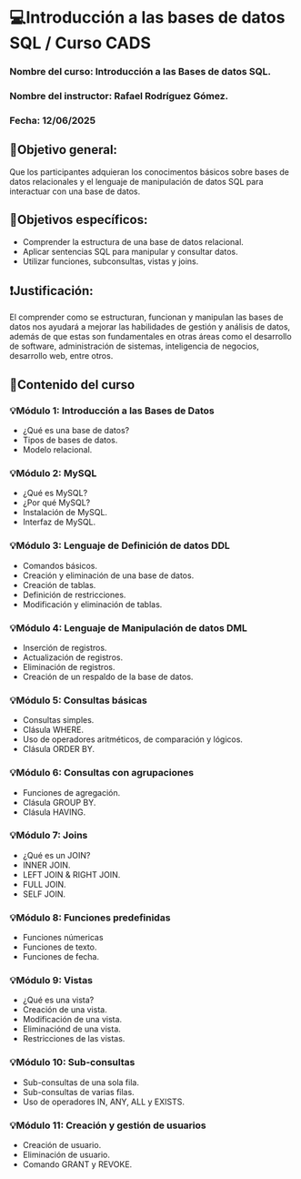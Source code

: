 # 💻Introducción a las bases de datos SQL / Curso CADS
### Nombre del curso: Introducción a las Bases de datos SQL.
### Nombre del instructor: Rafael Rodríguez Gómez.
### Fecha: 12/06/2025

## 📍Objetivo general:
Que los participantes adquieran los conocimentos básicos sobre bases de datos relacionales y el lenguaje de manipulación de datos SQL para interactuar con una base de datos.

## 📌Objetivos específicos:
- Comprender la estructura de una base de datos relacional.
- Aplicar sentencias SQL para manipular y consultar datos.
- Utilizar funciones, subconsultas, vistas y joins.

## ❗Justificación:
El comprender como se estructuran, funcionan y manipulan las bases de datos nos ayudará a mejorar las habilidades de gestión y análisis de datos, además de que estas son fundamentales en otras áreas como el desarrollo de software, administración de sistemas, inteligencia de negocios, desarrollo web, entre otros. 

## 📃Contenido del curso
### 💡Módulo 1: Introducción a las Bases de Datos
- ¿Qué es una base de datos?
- Tipos de bases de datos.
- Modelo relacional.

### 💡Módulo 2: MySQL
- ¿Qué es MySQL?
- ¿Por qué MySQL?
- Instalación de MySQL.
- Interfaz de MySQL.

### 💡Módulo 3: Lenguaje de Definición de datos DDL
- Comandos básicos.
- Creación y eliminación de una base de datos.
- Creación de tablas.
- Definición de restricciones.
- Modificación y eliminación de tablas.

### 💡Módulo 4: Lenguaje de Manipulación de datos DML
- Inserción de registros.
- Actualización de registros.
- Eliminación de registros.
- Creación de un respaldo de la base de datos.

### 💡Módulo 5: Consultas básicas
- Consultas simples.
- Clásula WHERE.
- Uso de operadores aritméticos, de comparación y lógicos.
- Clásula ORDER BY.
  
### 💡Módulo 6: Consultas con agrupaciones
- Funciones de agregación.
- Clásula GROUP BY.
- Clásula HAVING.

### 💡Módulo 7: Joins
- ¿Qué es un JOIN?
- INNER JOIN.
- LEFT JOIN & RIGHT JOIN.
- FULL JOIN.
- SELF JOIN.

### 💡Módulo 8: Funciones predefinidas
- Funciones númericas
- Funciones de texto.
- Funciones de fecha.

### 💡Módulo 9: Vistas
- ¿Qué es una vista?
- Creación de una vista.
- Modificación de una vista.
- Eliminaciónd de una vista.
- Restricciones de las vistas.

### 💡Módulo 10: Sub-consultas
- Sub-consultas de una sola fila.
- Sub-consultas de varias filas.
- Uso de operadores IN, ANY, ALL y EXISTS.

### 💡Módulo 11: Creación y gestión de usuarios
- Creación de usuario.
- Eliminación de usuario.
- Comando GRANT y REVOKE.
